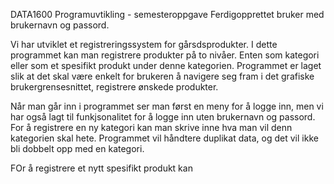 DATA1600 Programuvtikling - semesteroppgave
Ferdigopprettet bruker med brukernavn og passord.

Vi har utviklet et registreringssystem for gårsdsprodukter. 
I dette programmet kan man registrere produkter på to nivåer. Enten som kategori eller som et spesifikt produkt under denne kategorien.
Programmet er laget slik at det skal være enkelt for brukeren å navigere seg fram i det grafiske brukergrensesnittet, registrere ønskede produkter.

Når man går inn i programmet ser man først en meny for å logge inn, men vi har også lagt til funkjsonalitet for å logge inn uten brukernavn 
og passord. For å registrere en ny kategori kan man skrive inne hva man vil denn kategorien skal hete. Programmet vil håndtere duplikat data,
og det vil ikke bli dobbelt opp med en kategori.

FOr å registrere et nytt spesifikt produkt kan